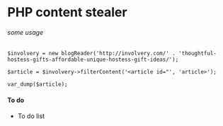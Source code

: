 # PHP content stealer

###### some usage


```
$involvery = new blogReader('http://involvery.com/' . 'thoughtful-hostess-gifts-affordable-unique-hostess-gift-ideas/');

$article = $involvery->filterContent('<article id="', 'article>');

var_dump($article);

```


    
#### To do
- To do list